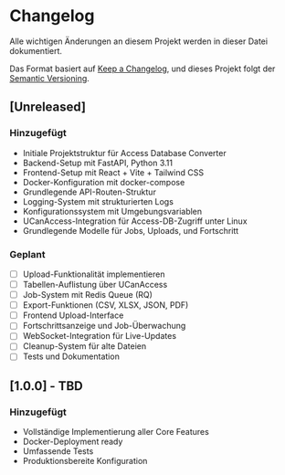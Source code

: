 # Changelog

Alle wichtigen Änderungen an diesem Projekt werden in dieser Datei dokumentiert.

Das Format basiert auf [Keep a Changelog](https://keepachangelog.com/de/1.0.0/),
und dieses Projekt folgt der [Semantic Versioning](https://semver.org/spec/v2.0.0.html).

## [Unreleased]

### Hinzugefügt
- Initiale Projektstruktur für Access Database Converter
- Backend-Setup mit FastAPI, Python 3.11
- Frontend-Setup mit React + Vite + Tailwind CSS
- Docker-Konfiguration mit docker-compose
- Grundlegende API-Routen-Struktur
- Logging-System mit strukturierten Logs
- Konfigurationssystem mit Umgebungsvariablen
- UCanAccess-Integration für Access-DB-Zugriff unter Linux
- Grundlegende Modelle für Jobs, Uploads, und Fortschritt

### Geplant
- [ ] Upload-Funktionalität implementieren
- [ ] Tabellen-Auflistung über UCanAccess
- [ ] Job-System mit Redis Queue (RQ)
- [ ] Export-Funktionen (CSV, XLSX, JSON, PDF)
- [ ] Frontend Upload-Interface
- [ ] Fortschrittsanzeige und Job-Überwachung
- [ ] WebSocket-Integration für Live-Updates
- [ ] Cleanup-System für alte Dateien
- [ ] Tests und Dokumentation

## [1.0.0] - TBD

### Hinzugefügt
- Vollständige Implementierung aller Core Features
- Docker-Deployment ready
- Umfassende Tests
- Produktionsbereite Konfiguration
